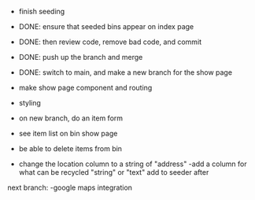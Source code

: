 - finish seeding
- DONE: ensure that seeded bins appear on index page
- DONE: then review code, remove bad code, and commit
- DONE: push up the branch and merge
- DONE: switch to main, and make a new branch for the show page
- make show page component and routing 
- styling 



- on new branch, do an item form
- see item list on bin show page 
- be able to delete items from bin 
- change the location column to a string of "address"
-add a column for what can be recycled "string" or "text" add to seeder after 

next branch:
-google maps integration 
